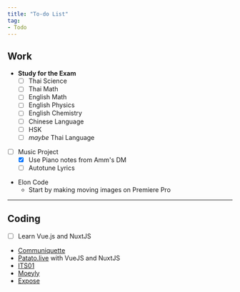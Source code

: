 ```yaml
---
title: "To-do List"
tag:
- Todo
---
```


## Work
- **Study for the Exam**
	- [ ] Thai Science
	- [ ] Thai Math
	- [ ] English Math
	- [ ] English Physics
	- [ ] English Chemistry
	- [ ] Chinese Language
	- [ ] HSK
	- [ ] *maybe* Thai Language
- [ ] Music Project
	- [x] Use Piano notes from Amm's DM
	- [ ] Autotune Lyrics
- Elon Code
	- Start by making moving images on Premiere Pro

---

## Coding

- [ ] Learn Vue.js and NuxtJS
- [Communiquette](ideas/communiquette.md)
- [Patato.live](work/patato) with VueJS and NuxtJS
- [ITS01](ideas/its01)
- [Moeyly](work/moeyly)
- [Expose](work/expose)
